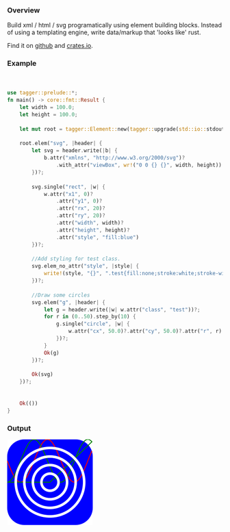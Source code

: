 ### Overview

Build xml / html / svg programatically using element building blocks.
Instead of using a templating engine, write data/markup that 'looks like' rust.

Find it on [github](https://github.com/tiby312/tagger) and [crates.io](https://crates.io/crates/tagger).

### Example

```rust


use tagger::prelude::*;
fn main() -> core::fmt::Result {
    let width = 100.0;
    let height = 100.0;

    let mut root = tagger::Element::new(tagger::upgrade(std::io::stdout()));
   
    root.elem("svg", |header| {
        let svg = header.write(|b| {
            b.attr("xmlns", "http://www.w3.org/2000/svg")?
                .with_attr("viewBox", wr!("0 0 {} {}", width, height))
        })?;

        svg.single("rect", |w| {
            w.attr("x1", 0)?
                .attr("y1", 0)?
                .attr("rx", 20)?
                .attr("ry", 20)?
                .attr("width", width)?
                .attr("height", height)?
                .attr("style", "fill:blue")
        })?;

        //Add styling for test class.
        svg.elem_no_attr("style", |style| {
            write!(style, "{}", ".test{fill:none;stroke:white;stroke-width:3}")
        })?;

        //Draw some circles
        svg.elem("g", |header| {
            let g = header.write(|w| w.attr("class", "test"))?;
            for r in (0..50).step_by(10) {
                g.single("circle", |w| {
                    w.attr("cx", 50.0)?.attr("cy", 50.0)?.attr("r", r)
                })?;
            }
            Ok(g)
        })?;

        Ok(svg)
    })?;


    Ok(())
}

```




### Output


<img src="./assets/svg_example.svg" alt="demo">
